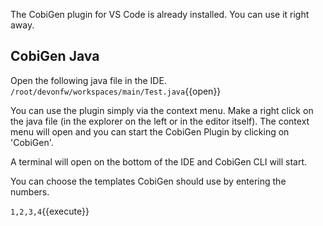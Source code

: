 The CobiGen plugin for VS Code is already installed. You can use it right away.


## CobiGen Java

Open the following java file in the IDE.
`/root/devonfw/workspaces/main/Test.java`{{open}}

You can use the plugin simply via the context menu. Make a right click on the java file (in the explorer on the left or in the editor itself). The context menu will open and you can start the CobiGen Plugin by clicking on 'CobiGen'.

A terminal will open on the bottom of the IDE and CobiGen CLI will start.

You can choose the templates CobiGen should use by entering the numbers.

`1,2,3,4`{{execute}}